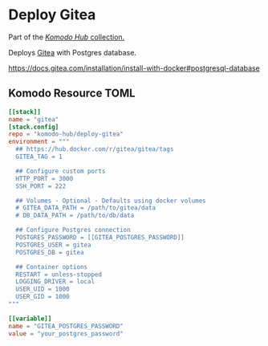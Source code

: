 # Deploy Gitea

Part of the [*Komodo Hub* collection.](https://github.com/komodo-hub/komodo-hub)

Deploys [Gitea](https://about.gitea.com/) with Postgres database.

https://docs.gitea.com/installation/install-with-docker#postgresql-database

## Komodo Resource TOML

```toml
[[stack]]
name = "gitea"
[stack.config]
repo = "komodo-hub/deploy-gitea"
environment = """
  ## https://hub.docker.com/r/gitea/gitea/tags
  GITEA_TAG = 1

  ## Configure custom ports
  HTTP_PORT = 3000
  SSH_PORT = 222

  ## Volumes - Optional - Defaults using docker volumes
  # GITEA_DATA_PATH = /path/to/gitea/data
  # DB_DATA_PATH = /path/to/db/data

  ## Configure Postgres connection
  POSTGRES_PASSWORD = [[GITEA_POSTGRES_PASSWORD]]
  POSTGRES_USER = gitea
  POSTGRES_DB = gitea

  ## Container options
  RESTART = unless-stopped
  LOGGING_DRIVER = local
  USER_UID = 1000
  USER_GID = 1000
"""

[[variable]]
name = "GITEA_POSTGRES_PASSWORD"
value = "your_postgres_password"
```

